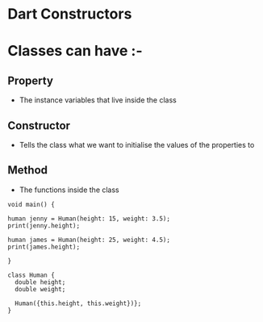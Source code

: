 # Dart Constructors

# Classes can have :-


## Property

- The instance variables that live inside the class

## Constructor

- Tells the class what we want to initialise the values of the properties to

## Method

- The functions inside the class

```
void main() {

human jenny = Human(height: 15, weight: 3.5);
print(jenny.height);

human james = Human(height: 25, weight: 4.5);
print(james.height);

}

class Human {
  double height;
  double weight;

  Human({this.height, this.weight})};
}
```  
